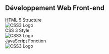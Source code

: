 <h2 class="r-fit-text">Développement Web Front-end</h2>
<div class="space-around">
    <span style="width: 30%" class="vertical-center">
        <div class="r-stack">
            <span class="fragment fade-out" data-fragment-index="1">HTML 5</span>
            <span class="fragment" data-fragment-index="1">Structure</span>
        </div>
        <img src="images/HTML5_logo.svg" alt="CSS3 Logo" />
    </span>
    <span style="width: 30%" class="vertical-center">
        <div class="r-stack">
            <span class="fragment fade-out" data-fragment-index="1">CSS 3</span>
            <span class="fragment" data-fragment-index="1">Style</span>
        </div>
        <img src="images/CSS3_logo.svg" alt="CSS3 Logo" />
    </span>
    <span style="width: 30%" class="vertical-center">
        <div class="r-stack">
            <span class="fragment fade-out" data-fragment-index="1">JavaScript</span>
            <span class="fragment" data-fragment-index="1">Fonction</span>
        </div>
        <img src="images/JavaScript_logo.svg" alt="CSS3 Logo" />
    </span>
</div>
